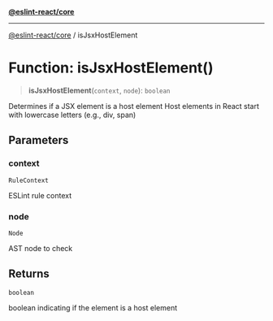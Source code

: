 [**@eslint-react/core**](../README.md)

***

[@eslint-react/core](../README.md) / isJsxHostElement

# Function: isJsxHostElement()

> **isJsxHostElement**(`context`, `node`): `boolean`

Determines if a JSX element is a host element
Host elements in React start with lowercase letters (e.g., div, span)

## Parameters

### context

`RuleContext`

ESLint rule context

### node

`Node`

AST node to check

## Returns

`boolean`

boolean indicating if the element is a host element
